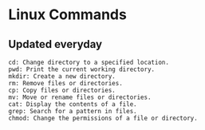 # Linux Commands

## Updated everyday

```ls: List files and directories in the current directory.
cd: Change directory to a specified location.
pwd: Print the current working directory.
mkdir: Create a new directory.
rm: Remove files or directories.
cp: Copy files or directories.
mv: Move or rename files or directories.
cat: Display the contents of a file.
grep: Search for a pattern in files.
chmod: Change the permissions of a file or directory.
```
